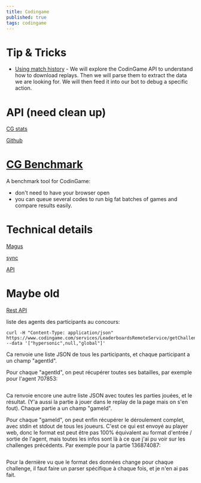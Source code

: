```yaml
---
title: Codingame
published: true
tags: codingame
---
```

# Tip & Tricks
- [Using match history](https://www.codingame.com/playgrounds/53705/contest-tools-and-workflow/introduction) - We will explore the CodinGame API to understand how to download replays. Then we will parse them to extract the data we are looking for. We will then feed it into our bot to debug a specific action.


# API (need clean up)

[CG stats](http://cgstats.magusgeek.com/app)

[Github](https://github.com/dreignier/cgstats)

# [CG Benchmark](https://github.com/s-vivien/CGBenchmark#cg-benchmark)
A benchmark tool for CodinGame:
- don't need to have your browser open
- you can queue several codes to run big fat batches of games and compare results easily.

# Technical details

[Magus](https://forum.codingame.com/t/public-api-for-statistics-or-other-useful-things/1247/6)

[sync](https://www.codingame.com/forum/t/codingame-sync-beta/614/58)

[API](https://www.codingame.com/forum/t/api-the-place-to-ask-for-improvements-in-cg-api/2514)

# Maybe old
[Rest API](http://forum.canardpc.com/threads/103495-Codingame-La-programmation-hant%C3%A9e-Concours-de-fant%C3%B4mes-dans-la-console-fin-Fevrier?s=d6a666218d62c51b4465647a91f8cdc5&p=10273198&viewfull=1#post10273198)


liste des agents des participants au concours:
```
curl -H "Content-Type: application/json" https://www.codingame.com/services/LeaderboardsRemoteService/getChallengeLeaderboard --data '["hypersonic",null,"global"]'
```

Ca renvoie une liste JSON de tous les participants, et chaque participant a un champ "agentId".

Pour chaque "agentId", on peut récupérer toutes ses batailles, par exemple pour l'agent 707853:

```curl -H "Content-Type: application/json" https://www.codingame.com/services/gamesPlayersRankingRemoteService/findLastBattlesAndProgressByAgentId --data '[707853,null]'
```

Ca renvoie encore une autre liste JSON avec toutes les parties jouées, et le résultat. (Y'a aussi la partie à jouer dans le replay de la page mais on s'en fout). Chaque partie a un champ "gameId".

Pour chaque "gameId", on peut enfin récupérer le déroulement complet, avec stdin et stdout de tous les joueurs. C'est ce qui est envoyé au player web, donc le format est peut être pas 100% équivalent au format d'entrée / sortie de l'agent, mais toutes les infos sont là à ce que j'ai pu voir sur les challenges précédents. Par exemple pour la partie 136874087:

```curl -H "Content-Type: application/json" https://www.codingame.com/services/gameResultRemoteService/findByGameId --data '[136874087,null]'
```

Pour la dernière vu que le format des données change pour chaque challenge, il faut faire un parser spécifique à chaque fois, et je n'en ai pas fait.
